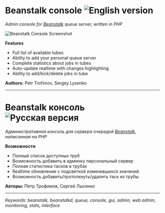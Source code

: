 # Beanstalk console ![English version](http://upload.wikimedia.org/wikipedia/en/thumb/a/ae/Flag_of_the_United_Kingdom.svg/22px-Flag_of_the_United_Kingdom.svg.png)

*Admin console for [Beanstalk](http://kr.github.com/beanstalkd) queue server, written in PHP*

![Beanstalk Console Screenshot](https://raw.github.com/ptrofimov/beanstalk_console/master/cover/btconsole.png)

**Features**

- Full list of available tubes
- Ability to add your personal queue server
- Complete statistics about jobs in tubes
- Auto-update realtime with changes highlighting
- Ability to add/kick/delete jobs in tube

**Authors:** Petr Trofimov, Sergey Lysenko

--------------------------------------------------

# Beanstalk консоль ![Русская версия](http://upload.wikimedia.org/wikipedia/en/thumb/f/f3/Flag_of_Russia.svg/22px-Flag_of_Russia.svg.png)

*Административная консоль для сервера очередей [Beanstalk](http://kr.github.com/beanstalkd), написанная на PHP*

**Возможности**

- Полный список доступных труб
- Возможность добавить в админку персональный сервер
- Полная статистика тасков в трубах
- Realtime обновление с подсветкой изменившихся значений
- Возможность добавить/протолкнуть/удалить таск из трубы

**Авторы:** Петр Трофимов, Сергей Лысенко

--------------------------------------------------

*Keywords: beanstalk, beanstalkd, queue, console, gui, admin, web admin, monitoring, stats, interface*
